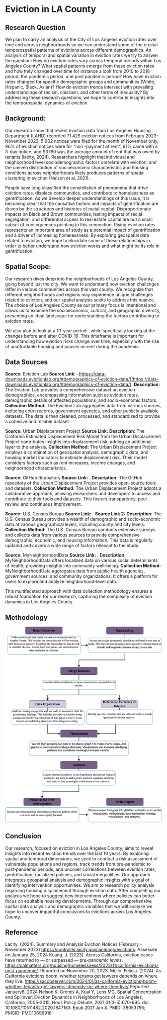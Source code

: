 # Eviction in LA County 

## Research Question
We plan to carry an analysis of the City of Los Angeles eviction rates over time and across neighborhoods so we can understand some of the crucial temporospatial patterns of evictions across different demographics. An analysis of temporal and spatial variation in eviction rates we try to answer the question: How do eviction rates vary across temporal periods within Los Angeles County? What spatial patterns emerge from these eviction rates and how they changed over time for instance a look from 2010 to 2018 period, the pandemic period, and post pandemic period? How have eviction rates changed for specific demographic groups and communities (White, Hispanic, Black, Asian)? How do eviction trends intersect with prevailing understandings of racism, classism, and other forms of inequality? By addressing these research questions, we hope to contribute insights into the temporospatial dynamics of eviction.
 
## Background:
Our research show that recent eviction data from Los Angeles Housing Department (LAHD) recorded 71 429 eviction notices from February 2023- November 2023, 5 902 notices were filed for the month of November only, 96% of eviction notices were for “non -payment of rent”, 91% came with a 3-day notice, and $3760 was the average amount of rent that was owed by tenants (lacity, 2024). Researchers highlight that individual and neighborhood level sociodemographic factors correlate with eviction, and the uneven distribution of socioeconomic characteristics and housing conditions across neighborhoods likely produces patterns of spatial clustering in eviction (Nelson et al, 2021).

People have long classified the constellation of phenomena that drive eviction rates, displace communities, and contribute to homelessness as gentrification. As we develop deeper understandings of this issue, it is becoming clear that the causative factors and impacts of gentrification are driven by the structures and histories of racial capital. Disproportionate impacts on Black and Brown communities, lasting impacts of racial segregation, and differential access to real estate capital are but a small subset of consequences pointing to this connection. Rising eviction rates represents an important area of study as a potential impact of gentrification and a driver of increasing homelessness. By exploring geospatial data related to eviction, we hope to elucidate some of these relationships in order to better understand how eviction works and what might be its role in gentrification.

## Spatial Scope:
Our research dives deep into the neighborhoods of Los Angeles County, going beyond just the city. We want to understand how eviction challenges differ in various communities across this vast county. We recognize that different neighborhoods and regions may experience unique challenges related to eviction, and our spatial analysis seeks to address this nuance. The choice of Los Angeles County as our primary focus is intentional and allows us to examine the socioeconomic, cultural, and geographic diversity, presenting an ideal landscape for understanding the factors contributing to eviction rates. 

We also plan to look at a 10-year period—while specifically looking at the changes before and after COVID-19. This timeframe is important for understanding how eviction risks change over time, especially with the rise of unaffordable housing and pauses on rent during the pandemic.

## Data Sources 
**Source:** Eviction Lab
**Source Link:** -[https://data-downloads.evictionlab.org/#demographics-of-eviction-data/](https://data-downloads.evictionlab.org/#demographics-of-eviction-data/).
**Description:** The Eviction Lab provides a comprehensive dataset on eviction demographics, encompassing information such as eviction rates, demographic details of affected populations, and socio-economic factors.
**Collection Method:** The Eviction Lab aggregates data from various sources, including court records, government agencies, and other publicly available datasets. The data is then cleaned, processed, and standardized to provide a cohesive and reliable dataset.
 
 
**Source:** Urban Displacement Project
**Source Link:** [](https://www.urbandisplacement.org/maps/california-estimated-displacement-risk-model/)
**Description:** The California Estimated Displacement Risk Model from the Urban Displacement Project contributes insights into displacement risk, adding an additional layer to the analysis.
**Collection Method:** The Urban Displacement Project employs a combination of geospatial analysis, demographic data, and housing market indicators to estimate displacement risk. Their model considers factors such as rent increases, income changes, and neighborhood characteristics.
 
**Source:** GitHub Repository
**Source Link:** [](https://github.com/urban-displacement/).
**Description:** The GitHub repository of the Urban Displacement Project provides open-source tools and datasets.
**Collection Method:** The Urban Displacement Project adopts a collaborative approach, allowing researchers and developers to access and contribute to their tools and datasets. This fosters transparency, peer review, and continuous improvement.
 
**Source:** U.S. Census Bureau
**Source Link:** [](https://data.census.gov/profile/California?g=040XX00US06).
**Source Link 2:**  [](https://data.census.gov/profile/Los_Angeles_County,_California?g=050XX00US06037)
**Description:** The U.S. Census Bureau provides a wealth of demographic and socio-economic data at various geographical levels, including county and city levels.
**Collection Method:** The U.S. Census Bureau conducts extensive surveys and collects data from various sources to provide comprehensive demographic, economic, and housing information. This data is regularly updated and covers a wide range of factors relevant to the study.
 
**Source:** MyNeighborhoodData
**Source Link:** [](https://map.myneighborhooddata.org/?pa=75).
**Description:** MyNeighborhoodData offers localized data on various social determinants of health, providing insights into community well-being.
**Collection Method:** MyNeighborhoodData aggregates data from public health agencies, government sources, and community organizations. It offers a platform for users to explore and analyze neighborhood-level data.
 
This multifaceted approach with data collection methodology ensures a robust foundation for our research, capturing the complexity of eviction dynamics in Los Angeles County.
 

## Methodology
![image](data/up221diagram.jpg)

## Conclusion
Our research, focused on eviction in Los Angeles County, aims to reveal insights into recent eviction trends over the last 10 years. By exploring spatial and temporal dimensions, we seek to conduct a risk assessment of vulnerable populations and regions, track trends from pre-pandemic to post-pandemic periods, and uncover correlations between eviction rates, gentrification, racialized policies, and social inequalities. Our approach integrates geospatial analysis and demographic insights with a goal of identifying intervention opportunities. We aim to research policy analysis regarding housing displacement through eviction data. After completing our analysis we hope to suggest new interventions where policies can better focus on equitable housing developments. Through our comprehensive spatial data analysis and demographic variables that we will analyze we hope to uncover impactful conclusions to evictions across Los Angeles County.  

## Reference 
Lacity. (2024). Summary and Analysis Eviction Notices (February - November 2023)
https://controller.lacity.gov/landings/evictions. Assessed on January 25, 2024
Kuang, J. (2023). Across California, eviction cases have returned to — or surpassed — pre-pandemic levels. https://calmatters.org/housing/homelessness/2023/11/california-evictions-post-pandemic/. Reported on November 20, 2023.
Mello, Felicia. (2024). As California evictions boom, whether tenants get lawyers depends on where they live. https://sacobserver.com/2024/01/as-california-evictions-boom-whether-tenants-get-lawyers-depends-on-where-they-live/ Reported January8, 2024
Nelson K, Gromis A, Kuai Y, Lens MC. Spatial Concentration and Spillover: Eviction Dynamics in Neighborhoods of Los Angeles, California, 2005-2015. Hous Policy Debate. 2021;31(3-5):670-695. doi: 10.1080/10511482.2020.1847163. Epub 2021 Jan 8. PMID: 38053756; PMCID: PMC10696918




